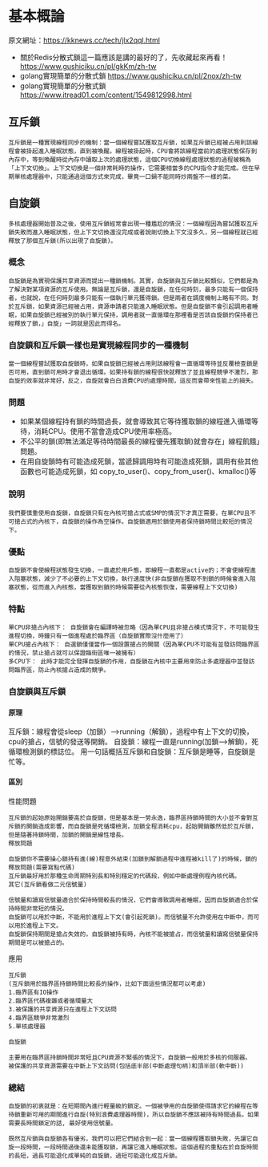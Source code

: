 # 基本概論

原文網址：https://kknews.cc/tech/jlx2qql.html

- 關於Redis分散式鎖這一篇應該是講的最好的了，先收藏起來再看！ https://www.gushiciku.cn/pl/gkKm/zh-tw
- golang實現簡單的分散式鎖 https://www.gushiciku.cn/pl/2nox/zh-tw
- golang實現簡單的分散式鎖 https://www.itread01.com/content/1549812998.html
## 互斥鎖
```
互斥鎖是一種實現線程同步的機制：當一個線程嘗試獲取互斥鎖，如果互斥鎖已經被占用則該線程會被掛起進入睡眠狀態，直到被喚醒。線程被掛起時，CPU會將該線程當前的處理狀態保存到內存中，等到喚醒時從內存中讀取上次的處理狀態，這個CPU切換線程處理狀態的過程被稱為「上下文切換」。上下文切換是一個非常耗時的操作，它需要相當多的CPU指令才能完成。但在早期單核處理器中，只能通過這個方式來完成，畢竟一口鍋不能同時炒兩盤不一樣的菜。
```
## 自旋鎖
```
多核處理器開始普及之後，使用互斥鎖經常會出現一種尷尬的情況：一個線程因為嘗試獲取互斥鎖失敗而進入睡眠狀態，但上下文切換還沒完成或者說剛切換上下文沒多久，另一個線程就已經釋放了那個互斥鎖(所以出現了自旋鎖)。
```
### 概念
```
自旋鎖是為實現保護共享資源而提出一種鎖機制。其實，自旋鎖與互斥鎖比較類似，它們都是為了解決對某項資源的互斥使用。無論是互斥鎖，還是自旋鎖，在任何時刻，最多只能有一個保持者，也就說，在任何時刻最多只能有一個執行單元獲得鎖。但是兩者在調度機制上略有不同。對於互斥鎖，如果資源已經被占用，資源申請者只能進入睡眠狀態。但是自旋鎖不會引起調用者睡眠，如果自旋鎖已經被別的執行單元保持，調用者就一直循環在那裡看是否該自旋鎖的保持者已經釋放了鎖，」自旋」一詞就是因此而得名。
```
### 自旋鎖和互斥鎖一樣也是實現線程同步的一種機制
```
當一個線程嘗試獲取自旋鎖時，如果自旋鎖已經被占用則該線程會一直循環等待並反覆檢查鎖是否可用，直到鎖可用時才會退出循環。如果持有鎖的線程很快就釋放了並且線程競爭不激烈，那自旋的效率就非常好，反之，自旋就會白白浪費CPU的處理時間，這反而會帶來性能上的損失。
```
### 問題
- 如果某個線程持有鎖的時間過長，就會導致其它等待獲取鎖的線程進入循環等待，消耗CPU。使用不當會造成CPU使用率極高。
- 不公平的鎖(即無法滿足等待時間最長的線程優先獲取鎖)就會存在」線程飢餓」問題。
- 在用自旋鎖時有可能造成死鎖，當遞歸調用時有可能造成死鎖，調用有些其他函數也可能造成死鎖，如 copy_to_user()、copy_from_user()、kmalloc()等
### 說明
```
我們要慎重使用自旋鎖，自旋鎖只有在內核可搶占式或SMP的情況下才真正需要，在單CPU且不可搶占式的內核下，自旋鎖的操作為空操作。自旋鎖適用於鎖使用者保持鎖時間比較短的情況下。
```
### 優點
```
自旋鎖不會使線程狀態發生切換，一直處於用戶態，即線程一直都是active的；不會使線程進入阻塞狀態，減少了不必要的上下文切換，執行速度快(非自旋鎖在獲取不到鎖的時候會進入阻塞狀態，從而進入內核態，當獲取到鎖的時候需要從內核態恢復，需要線程上下文切換)
```
### 特點
```
單CPU非搶占內核下： 自旋鎖會在編譯時被忽略（因為單CPU且非搶占模式情況下，不可能發生進程切換，時鐘只有一個進程處於臨界區（自旋鎖實際沒什麼用了）
單CPU搶占內核下： 自選鎖僅僅當作一個設置搶占的開關（因為單CPU不可能有並發訪問臨界區的情況，禁止搶占就可以保證臨街區唯一被擁有）
多CPU下： 此時才能完全發揮自旋鎖的作用，自旋鎖在內核中主要用來防止多處理器中並發訪問臨界區，防止內核搶占造成的競爭。
```
### 自旋鎖與互斥鎖
#### 原理
互斥鎖：線程會從sleep（加鎖）——>running（解鎖），過程中有上下文的切換，cpu的搶占，信號的發送等開銷。
自旋鎖：線程一直是running(加鎖——>解鎖)，死循環檢測鎖的標誌位。
用一句話概括互斥鎖和自旋鎖：互斥鎖是睡等，自旋鎖是忙等。

#### 區別
性能問題
```
互斥鎖的起始原始開銷要高於自旋鎖，但是基本是一勞永逸，臨界區持鎖時間的大小並不會對互斥鎖的開銷造成影響，而自旋鎖是死循環檢測，加鎖全程消耗cpu，起始開銷雖然低於互斥鎖，但是隨著持鎖時間，加鎖的開銷是線性增長。
釋放問題

自旋鎖你不需要操心鎖持有進(線)程意外結束(加鎖到解鎖過程中進程被kill了)的時候，鎖的釋放問題(需要寫點代碼)
互斥鎖最好用於那種生命周期特別長和特別穩定的代碼段，例如中斷處理例程內核代碼。
其它(互斥鎖看做二元信號量)

信號量和讀寫信號量適合於保持時間較長的情況，它們會導致調用者睡眠，因而自旋鎖適合於保持時間非常短的情況。
自旋鎖可以用於中斷，不能用於進程上下文(會引起死鎖)。而信號量不允許使用在中斷中，而可以用於進程上下文。
自旋鎖保持期間是搶占失效的，自旋鎖被持有時，內核不能被搶占，而信號量和讀寫信號量保持期間是可以被搶占的。
```
應用
```
互斥鎖
(互斥鎖用於臨界區持鎖時間比較長的操作，比如下面這些情況都可以考慮)
1.臨界區有IO操作
2.臨界區代碼複雜或者循環量大
3.被保護的共享資源只在進程上下文訪問
4.臨界區競爭非常激烈
5.單核處理器
```
```
自旋鎖

主要用在臨界區持鎖時間非常短且CPU資源不緊張的情況下，自旋鎖一般用於多核的伺服器。
被保護的共享資源需要在中斷上下文訪問(包括底半部(中斷處理句柄)和頂半部(軟中斷))
```
### 總結
```
自旋鎖的初衷就是：在短期間內進行輕量級的鎖定。一個被爭用的自旋鎖使得請求它的線程在等待鎖重新可用的期間進行自旋(特別浪費處理器時間)，所以自旋鎖不應該被持有時間過長。如果需要長時間鎖定的話, 最好使用信號量。

既然互斥鎖與自旋鎖各有優劣，我們可以把它們結合到一起：當一個線程獲取鎖失敗，先讓它自旋一段時間，一段時間過後還未能獲取鎖，再讓它進入睡眠狀態。這個過程的重點在於自旋時間的長短，過長可能退化成單純的自旋鎖，過短可能退化成互斥鎖。
```
